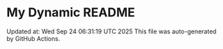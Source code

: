 # My Dynamic README
Updated at: Wed Sep 24 06:31:19 UTC 2025
This file was auto-generated by GitHub Actions.
